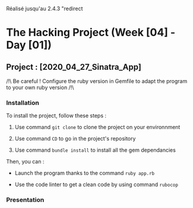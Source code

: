 Réalisé jusqu'au 2.4.3 "redirect

# The Hacking Project (Week [04] - Day [01])

## Project : [2020_04_27_Sinatra_App]

/!\ Be careful ! Configure the ruby version in Gemfile to adapt the program to your own ruby version /!\

### Installation

To install the project, follow these steps :
1. Use command `git clone` to clone the project on your environnment

2. Use command `CD` to go in the project's repository

3. Use command `bundle install` to install all the gem dependancies


Then, you can :
- Launch the program thanks to the command `ruby app.rb`

- Use the code linter to get a clean code by using command `rubocop`

### Presentation
